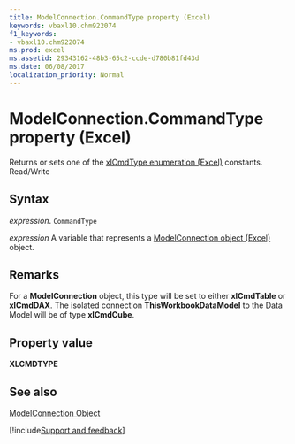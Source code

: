 ```yaml
---
title: ModelConnection.CommandType property (Excel)
keywords: vbaxl10.chm922074
f1_keywords:
- vbaxl10.chm922074
ms.prod: excel
ms.assetid: 29343162-48b3-65c2-ccde-d780b81fd43d
ms.date: 06/08/2017
localization_priority: Normal
---
```



# ModelConnection.CommandType property (Excel)

Returns or sets one of the [xlCmdType enumeration (Excel)](Excel.xlCmdType.md) constants. Read/Write


## Syntax

_expression_. `CommandType`

_expression_ A variable that represents a [ModelConnection object (Excel)](Excel.modelconnection.md) object.


## Remarks

For a  **ModelConnection** object, this type will be set to either **xlCmdTable** or **xlCmdDAX**. The isolated connection **ThisWorkbookDataModel** to the Data Model will be of type **xlCmdCube**.


## Property value

 **XLCMDTYPE**


## See also



[ModelConnection Object](Excel.modelconnection.md)

[!include[Support and feedback](~/includes/feedback-boilerplate.md)]